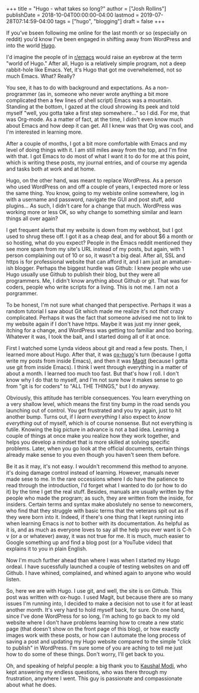 +++
title = "Hugo - what takes so long?"
author = ["Josh Rollins"]
publishDate = 2018-10-04T00:00:00-04:00
lastmod = 2019-07-28T07:14:59-04:00
tags = ["hugo", "blogging"]
draft = false
+++

If you've bseen following me online for the last month or so (especially on reddit) you'd know I've been engaged in shifting away from WordPress and into the world [Hugo](https://gohugo.io/).

<!--more-->

I'd imagine the people of in [r/emacs](https://www.reddit.com/r/emacs/) would raise an eyebrow at the term "world of Hugo." After all, Hugo is a relatively simple program, not a deep rabbit-hole like Emacs. Yet, it's Hugo that got me overwhelemed, not so much Emacs. What? Really?

You see, it has to do with background and expectations. As a non-programmer (as in, someone who never wrote anything a bit more complicated then a few lines of shell script) Emacs was a mountain. Standing at the bottom, I gazed at the cloud shrowing its peek and told myself "well, you gotta take a first step somewhere..." so I did. For me, that was Org-mode. As a matter of fact, at the time, I didn't even know much about Emacs and how deep it can get. All I knew was that Org was cool, and I'm interested in learning more.

After a couple of months, I got a bit more comfortable with Emacs and my level of doing things with it. I am still miles away from the top, and I'm fine with that. I got Emacs to do most of what I want it to do for me at this point, which is writing these posts, my journal entries, and of course my agenda and tasks both at work and at home.

Hugo, on the other hand, was meant to replace WordPress. As a person who used WordPress on and off a couple of years, I expected more or less the same thing. You know, going to my webiste online somewhere, log in with a username and password, navigate the GUI and post stuff, add plugins... As such, I didn't care for a change that much. WordPress was working more or less OK, so why change to something similar and learn things all over again?

I get frequent alerts that my website is down from my webhost, but I got used to shrug these off. I got it as a cheap deal, and for about $6 a month or so hosting, what do you expect? People in the Emacs reddit mentioned they see more spam from my site's URL instead of my posts, but again, with 1 person complaining out of 10 or so, it wasn't a big deal. After all, SSL and https is for professional website that can afford it, and I am just an amatuer-ish blogger. Perhaps the biggest hurdle was Github: I knew people who use Hugo usually use Github to publish their blog, but they were all programmers. Me, I didn't know anything about Github or git. That was for coders, people who write scripts for a living. This is not me. I am not a porgrammer.

To be honest, I'm not sure what changed that perspective. Perhaps it was a random tutorial I saw about Git which made me realize it's not _that_ crazy complicated. Perhaps it was the fact that someone advised me not to link to my website again if I don't have https. Maybe it was just my inner geek, itching for a change, and WordPress was getting too familiar and too boring. Whatever it was, I took the bait, and I started doing all of it at once.

First I watched some Lynda videos about git and read a few posts. Then, I learned more about Hugo. After that, it was [ox-hugo](https://ox-hugo.scripter.co/)'s turn (because I gotta write my posts from inside Emacs), and then it was [Magit](https://magit.vc/) (because I gotta use git from inside Emacs). I think I went through everything in a matter of about a month. I learned too much too fast. But that's how I roll. I don't know why I do that to myself, and I'm not sure how it makes sense to go from "git is for coders" to "ALL THE THINGS," but I do anyway.

Obviously, this attitude has terrible consequences. You learn everything on a very shallow level, which means the first tiny bump in the road sends you launching out of control. You get frustrated and you try again, just to hit another bump. Turns out, if I _learn everything_ I also expect to _know everything_ out of myself, which is of course nonsense. But not everything is futile. Knowing the big picture in advance is not a bad idea. Learning a couple of things at once make you realize how they work together, and helps you develop a mindset that is more skilled at solving specific problems. Later, when you go look at the official documents, certain things already make sense to you even though you haven't seen them before.

Be it as it may, it's not easy. I wouldn't recommend this method to anyone. it's doing damage control instead of learning. However, manuals never made sese to me. In the rare occessions where I do have the patience to read through the introduction, I'd forget what I wanted to do (or how to do it) by the time I get the real stuff. Besides, manuals are usually written by the people who made the program; as such, they are written from the inside, for insiders. Certain terms and syntax make aboslutely no sense to newcomers, who find that they struggle with basic terms that the veterans spit out as if they were born into it. Indeed, if there's one thing that I kept running into when learning Emacs is _not_ to bother with its documentation. As helpful as it is, and as much as everyone loves to say all the help you ever want is C-h v (or a or whatever) away, it was not true for me. It is much, much easier to Google something up and find a blog post (or a YouTube video) that explains it to you in plain English.

Now I'm much further ahead than where I was when I started my Hugo ordeal. I have sucessfully launched a couple of testing websites on and off Github. I have whined, complained, and whined again to anyone who would listen.

So, here we are with Hugo. I use git, and well, the site is on Github. This post was written with ox-hugo. I used Magit, but because there are so many issues I'm running into, I decided to make a decision not to use it for at least another month. It's very hard to hold myself back, for sure. On one hand, since I've done WordPress for so long, I'm aching to go back to my old website where I don't have problems learning how to create a new static page (that doesn't show on the front page of this blog), or how exactly images work with these posts, or how can I automate the long process of saving a post and updating my Hugo website compared to the simple "click to publish"  in WordPress. I'm sure some of you are aching to tell me just how to do some of these things. Don't worry, I'll get back to you.

Oh, and speaking of helpful people: a big thank you to [Kaushal Modi](https://github.com/kaushalmodi), who kept answering my endless questions, who was there through my frustration, anywhere I went. This guy is passionate and compassionate about what he does.